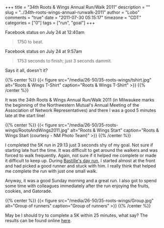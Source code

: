 +++
title = "34th Roots & Wings Annual Run/Walk 2011"
description = ""
slug = "../34th-roots-wings-annual-runwalk-2011"
author = "Lobo"
comments = "true"
date = "2011-07-30 05:15:17"
timezone = "CDT"
categories = ["0"]
tags = ["run", "goal"]
+++


Facebook status on July 24 at 12:40am

> 1750 to beat.

Facebook status on July 24 at 9:57am

> 1753 seconds to finish; just 3 seconds dammit.


Says it all, doesn't it?

{{% center %}}
{{< figure src="/media/26-50/35-roots-wings/tshirt.jpg" alt="Roots & Wings T-Shirt" caption="Roots & Wings T-Shirt" >}}
{{% /center %}}

It was the 34th Roots & Wings Annual Run/Walk 2011 (in Milwaukee marks the beginning of the Northwestern Mutual's Annual Meeting of the Association of Network Representatives) and there I was a good 5 minutes late at the start line!

{{% center %}}
{{< figure src="/media/26-50/35-roots-wings/RootsAndWings2011.jpg" alt="Roots & Wings Start" caption="Roots & Wings Start (courtesy - NM Photo Team)" >}}
{{% /center %}}

I completed the 5K run in 29:13 just 3 seconds shy of my goal. Not sure if starting late hurt the time. It was difficult to get around the walkers and was forced to walk frequently. Again, not sure if it helped me complete or made it difficult to keep up. During [Bastille's day run](/blog/storm-the-bastille-2011-milwaukee/), I started almost at the front and had picked a good runner and stuck with him. I really think that helped me complete the run with just one small walk.

Anyway, it was a good Sunday morning and a great run. I also got to spend some time with colleagues immediately after the run enjoying the fruits, cookies, and Gatorade.

{{% center %}}
{{< figure src="/media/26-50/35-roots-wings/Group.jpg" alt="Group of runners" caption="Group of runners" >}}
{{% /center %}}

May be I should try to complete a 5K within 25 minutes, what say? The results can be found online [here](http://onlineraceresults.com/race/view_race.php?race_id=19853).
